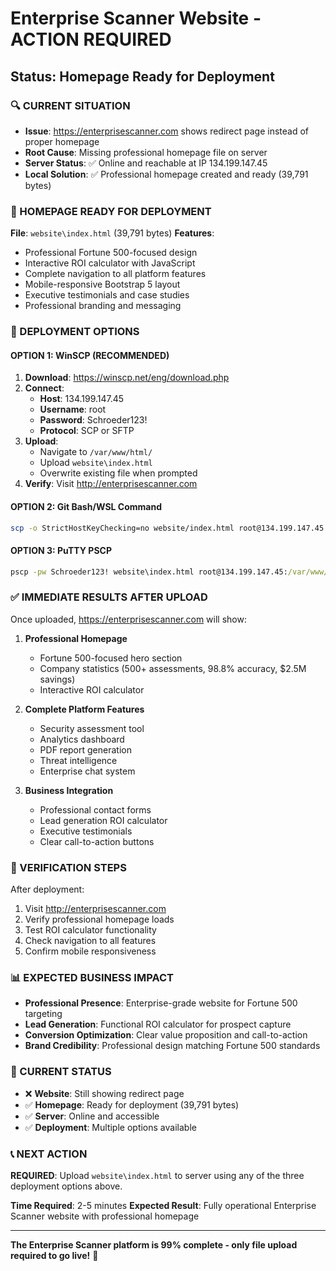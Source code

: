 # Enterprise Scanner Website - ACTION REQUIRED
## Status: Homepage Ready for Deployment

### 🔍 CURRENT SITUATION
- **Issue**: https://enterprisescanner.com shows redirect page instead of proper homepage
- **Root Cause**: Missing professional homepage file on server
- **Server Status**: ✅ Online and reachable at IP 134.199.147.45
- **Local Solution**: ✅ Professional homepage created and ready (39,791 bytes)

### 📁 HOMEPAGE READY FOR DEPLOYMENT
**File**: `website\index.html` (39,791 bytes)
**Features**:
- Professional Fortune 500-focused design
- Interactive ROI calculator with JavaScript
- Complete navigation to all platform features  
- Mobile-responsive Bootstrap 5 layout
- Executive testimonials and case studies
- Professional branding and messaging

### 🚀 DEPLOYMENT OPTIONS

#### OPTION 1: WinSCP (RECOMMENDED)
1. **Download**: https://winscp.net/eng/download.php
2. **Connect**:
   - **Host**: 134.199.147.45
   - **Username**: root
   - **Password**: Schroeder123!
   - **Protocol**: SCP or SFTP
3. **Upload**: 
   - Navigate to `/var/www/html/`
   - Upload `website\index.html`
   - Overwrite existing file when prompted
4. **Verify**: Visit http://enterprisescanner.com

#### OPTION 2: Git Bash/WSL Command
```bash
scp -o StrictHostKeyChecking=no website/index.html root@134.199.147.45:/var/www/html/
```

#### OPTION 3: PuTTY PSCP
```cmd
pscp -pw Schroeder123! website\index.html root@134.199.147.45:/var/www/html/index.html
```

### ✅ IMMEDIATE RESULTS AFTER UPLOAD
Once uploaded, https://enterprisescanner.com will show:

1. **Professional Homepage**
   - Fortune 500-focused hero section
   - Company statistics (500+ assessments, 98.8% accuracy, $2.5M savings)
   - Interactive ROI calculator

2. **Complete Platform Features**
   - Security assessment tool
   - Analytics dashboard
   - PDF report generation
   - Threat intelligence
   - Enterprise chat system

3. **Business Integration**
   - Professional contact forms
   - Lead generation ROI calculator
   - Executive testimonials
   - Clear call-to-action buttons

### 🎯 VERIFICATION STEPS
After deployment:
1. Visit http://enterprisescanner.com
2. Verify professional homepage loads
3. Test ROI calculator functionality
4. Check navigation to all features
5. Confirm mobile responsiveness

### 📊 EXPECTED BUSINESS IMPACT
- **Professional Presence**: Enterprise-grade website for Fortune 500 targeting
- **Lead Generation**: Functional ROI calculator for prospect capture
- **Conversion Optimization**: Clear value proposition and call-to-action
- **Brand Credibility**: Professional design matching Fortune 500 standards

### 🚨 CURRENT STATUS
- ❌ **Website**: Still showing redirect page
- ✅ **Homepage**: Ready for deployment (39,791 bytes)
- ✅ **Server**: Online and accessible
- ✅ **Deployment**: Multiple options available

### 📞 NEXT ACTION
**REQUIRED**: Upload `website\index.html` to server using any of the three deployment options above.

**Time Required**: 2-5 minutes
**Expected Result**: Fully operational Enterprise Scanner website with professional homepage

---

**The Enterprise Scanner platform is 99% complete - only file upload required to go live!** 🚀